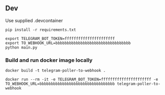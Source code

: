 


## Dev
Use supplied .devcontainer

```
pip install -r requirements.txt
```

```
export TELEGRAM_BOT_TOKEN=ffffffffffffffffffffff
export TO_WEBHOOK_URL=bbbbbbbbbbbbbbbbbbbbbbbbbbbbbbbbb
python main.py
```

### Build and run docker image locally

```
docker build -t telegram-poller-to-webhook .
```

```
docker run --rm -it -e TELEGRAM_BOT_TOKEN=ffffffffffffffffffffff -e TO_WEBHOOK_URL=bbbbbbbbbbbbbbbbbbbbbbbbbbbbbbbbb telegram-poller-to-webhook
```
